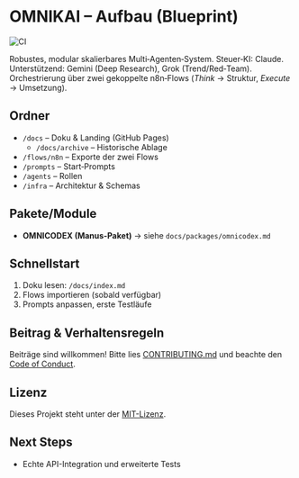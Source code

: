 # OMNIKAI – Aufbau (Blueprint)

![CI](https://github.com/xXNewbiXx/OMNIKAI-Aufbau/actions/workflows/ci.yml/badge.svg)

Robustes, modular skalierbares Multi‑Agenten‑System. Steuer‑KI: Claude. Unterstützend: Gemini (Deep Research), Grok (Trend/Red‑Team). Orchestrierung über zwei gekoppelte n8n‑Flows (*Think* → Struktur, *Execute* → Umsetzung).

## Ordner

- `/docs` – Doku & Landing (GitHub Pages)
  - `/docs/archive` – Historische Ablage
- `/flows/n8n` – Exporte der zwei Flows
- `/prompts` – Start‑Prompts
- `/agents` – Rollen
- `/infra` – Architektur & Schemas

## Pakete/Module

- **OMNICODEX (Manus‑Paket)** → siehe `docs/packages/omnicodex.md`

## Schnellstart

1. Doku lesen: `/docs/index.md`
2. Flows importieren (sobald verfügbar)
3. Prompts anpassen, erste Testläufe

## Beitrag & Verhaltensregeln

Beiträge sind willkommen! Bitte lies [CONTRIBUTING.md](CONTRIBUTING.md) und beachte den [Code of Conduct](CODE_OF_CONDUCT.md).

## Lizenz

Dieses Projekt steht unter der [MIT-Lizenz](LICENSE.md).

## Next Steps

- Echte API-Integration und erweiterte Tests
